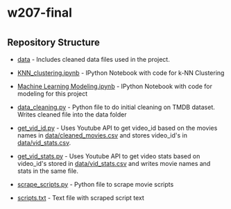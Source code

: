 # w207-final


<h1 align="center"><What Makes a MOVIE? 🎥 ></h1>
  
## Repository Structure
- [data](data) - Includes cleaned data files used in the project.

- [KNN_clustering.ipynb](KNN_clustering.ipynb) - IPython Notebook with code for k-NN Clustering

- [Machine Learning Modeling.ipynb](https://github.com/kaavyashah/w207-final/blob/5b1362c4888d9ce66e0facf4ee638cd5e78c9b3c/Machine%20Learning%20Modeling.ipynb) - IPython Notebook with code for modeling for this project

- [data_cleaning.py](data_cleaning.py) - Python file to do initial cleaning on TMDB dataset. Writes cleaned file into the data folder

- [get_vid_id.py](get_vid_id.py) - Uses Youtube API to get video_id based on the movies names in [data/cleaned_movies.csv](data/cleaned_movies.csv) and stores video_id's in [data/vid_stats.csv](data/vid_stats.csv).
  
- [get_vid_stats.py](get_vid_stats.py) - Uses Youtube API to get video stats based on video_id's stored in [data/vid_stats.csv](data/vid_stats.csv) and writes movie names and stats in the same file.
  
- [scrape_scripts.py](scrape_scripts.py) - Python file to scrape movie scripts
  
- [scripts.txt](scripts.txt) - Text file with scraped script text
